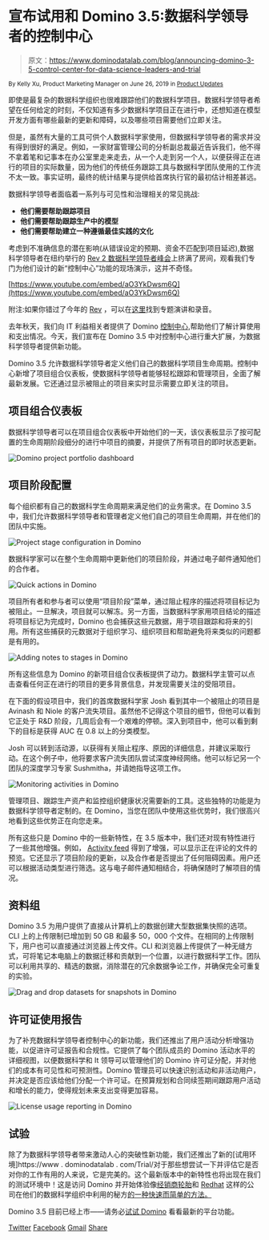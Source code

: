 # 宣布试用和 Domino 3.5:数据科学领导者的控制中心

> 原文：<https://www.dominodatalab.com/blog/announcing-domino-3-5-control-center-for-data-science-leaders-and-trial>

<small class="t-small">By Kelly Xu, Product Marketing Manager on June 26, 2019 in [Product Updates](/blog/product-updates/)</small>

即使是最复杂的数据科学组织也很难跟踪他们的数据科学项目。数据科学领导者希望在任何给定的时刻，不仅知道有多少数据科学项目正在进行中，还想知道在模型开发方面有哪些最新的更新和障碍，以及哪些项目需要他们立即关注。

但是，虽然有大量的工具可供个人数据科学家使用，但数据科学领导者的需求并没有得到很好的满足。例如，一家财富管理公司的分析副总裁最近告诉我们，他不得不拿着笔和记事本在办公室里走来走去，从一个人走到另一个人，以便获得正在进行的项目的实际数量，因为他们的传统任务跟踪工具与数据科学团队使用的工作流不太一致。事实证明，最终的统计结果与提供给首席执行官的最初估计相差甚远。

数据科学领导者面临着一系列与可见性和治理相关的常见挑战:

*   **他们需要帮助跟踪项目**
*   **他们需要帮助跟踪生产中的模型**
*   **他们需要帮助建立一种遵循最佳实践的文化**

考虑到不准确信息的潜在影响(从错误设定的预期、资金不匹配到项目延迟),数据科学领导者在纽约举行的 [Rev 2 数据科学领导者峰会](https://rev.dominodatalab.com/)上挤满了房间，观看我们专门为他们设计的新“控制中心”功能的现场演示，这并不奇怪。

[https://www.youtube.com/embed/aO3YkDwsm6Q](https://www.youtube.com/embed/aO3YkDwsm6Q)

附注:如果你错过了今年的 [Rev](https://rev.dominodatalab.com/) ，可以在[这里](https://rev.dominodatalab.com/rev-2019/)找到专题演讲和录音。

去年秋天，我们向 IT 利益相关者提供了 Domino [控制中心](https://blog.dominodatalab.com/domino-3-0-new-features-and-user-experiences-to-help-the-world-run-on-models/),帮助他们了解计算使用和支出情况。今天，我们宣布在 Domino 3.5 中对控制中心进行重大扩展，为数据科学领导者提供新功能。

Domino 3.5 允许数据科学领导者定义他们自己的数据科学项目生命周期。控制中心新增了项目组合仪表板，使数据科学领导者能够轻松跟踪和管理项目，全面了解最新发展。它还通过显示被阻止的项目来实时显示需要立即关注的项目。

## 项目组合仪表板

数据科学领导者可以在项目组合仪表板中开始他们的一天，该仪表板显示了按可配置的生命周期阶段细分的进行中项目的摘要，并提供了所有项目的即时状态更新。

![Domino project portfolio dashboard](img/0bddde9f0d8536dd617cf9f33cf21159.png)

## 项目阶段配置

每个组织都有自己的数据科学生命周期来满足他们的业务需求。在 Domino 3.5 中，我们允许数据科学领导者和管理者定义他们自己的项目生命周期，并在他们的团队中实施。

![Project stage configuration in Domino](img/b47fd452e67e154d675129f9d3a982af.png)

数据科学家可以在整个生命周期中更新他们的项目阶段，并通过电子邮件通知他们的合作者。

![Quick actions in Domino](img/128797364d5efca36b46040acc6c8352.png)

项目所有者和参与者可以使用“项目阶段”菜单，通过阻止程序的描述将项目标记为被阻止。一旦解决，项目就可以解冻。另一方面，当数据科学家用项目结论的描述将项目标记为完成时，Domino 也会捕获这些元数据，用于项目跟踪和将来的引用。所有这些捕获的元数据对于组织学习、组织项目和帮助避免将来类似的问题都是有用的。

![Adding notes to stages in Domino](img/3acc659328e97a3d40256bc1937a8695.png)

所有这些信息为 Domino 的新项目组合仪表板提供了动力。数据科学主管可以点击查看任何正在进行的项目的更多背景信息，并发现需要关注的受阻项目。

在下面的假设项目中，我们的首席数据科学家 Josh 看到其中一个被阻止的项目是 Avinash 和 Niole 的客户流失项目。虽然他不记得这个项目的细节，但他可以看到它正处于 R&D 阶段，几周后会有一个艰难的停顿。深入到项目中，他可以看到剩下的目标是获得 AUC 在 0.8 以上的分类模型。

Josh 可以转到活动源，以获得有关阻止程序、原因的详细信息，并建议采取行动。在这个例子中，他将要求客户流失团队尝试深度神经网络。他可以标记另一个团队的深度学习专家 Sushmitha，并请她指导这项工作。

![Monitoring activities in Domino](img/1164a77c888c135c94494f1e59b58df3.png)

管理项目、跟踪生产资产和监控组织健康状况需要新的工具。这些独特的功能是为数据科学领导者定制的。在 Domino，当您在团队中使用这些优势时，我们很高兴地看到这些优势正在向您走来。

所有这些只是 Domino 中的一些新特性，在 3.5 版本中，我们还对现有特性进行了一些其他增强。例如， [Activity feed](https://blog.dominodatalab.com/announcing-domino-3-4-furthering-collaboration-with-activity-feed/) 得到了增强，可以显示正在评论的文件的预览。它还显示了项目阶段的更新，以及合作者是否提出了任何阻碍因素。用户还可以根据活动类型进行筛选。这与电子邮件通知相结合，将确保随时了解项目的情况。

## 资料组

Domino 3.5 为用户提供了直接从计算机上的数据创建大型数据集快照的选项。CLI 上的上传限制已增加到 50 GB 和最多 50，000 个文件。在相同的上传限制下，用户也可以直接通过浏览器上传文件。CLI 和浏览器上传提供了一种无缝方式，可将笔记本电脑上的数据迁移和贡献到一个位置，以进行数据科学工作。团队可以利用共享的、精选的数据，消除潜在的冗余数据争论工作，并确保完全可重复的实验。

![Drag and drop datasets for snapshots in Domino](img/0653d8e9655a863a3c11ab8ecad6dd93.png)

## 许可证使用报告

为了补充数据科学领导者控制中心的新功能，我们还推出了用户活动分析增强功能，以促进许可证报告和合规性。它提供了每个团队成员的 Domino 活动水平的详细视图，以便数据科学和 It 领导可以管理他们的 Domino 许可证分配，并对他们的成本有可见性和可预测性。Domino 管理员可以快速识别活动和非活动用户，并决定是否应该给他们分配一个许可证。在预算规划和合同续签期间跟踪用户活动和增长的能力，使得规划未来支出变得更加容易。

![License usage reporting in Domino](img/e6c12e71ecb4cce8c1a589c7f53a7482.png)

## 试验

除了为数据科学领导者带来激动人心的突破性新功能，我们还推出了新的[试用环境]https://www . dominodatalab . com/Trial/对于那些想尝试一下并评估它是否对你的工作有用的人来说，它是完美的。这个最新版本中的新特性也将出现在我们的测试环境中！这是访问 Domino 并开始体验像[经销商轮胎](https://www.dominodatalab.com/customers/dealer-tire/)和 [Redhat](https://www.dominodatalab.com/customers/) 这样的公司在他们的数据科学组织中利用的秘方[的一种快速而简单的方法。](https://www.dominodatalab.com/customers/)

Domino 3.5 目前已经上市——请务必[试试 Domino](https://www.dominodatalab.com/trial/) 看看最新的平台功能。

[Twitter](/#twitter) [Facebook](/#facebook) [Gmail](/#google_gmail) [Share](https://www.addtoany.com/share#url=https%3A%2F%2Fwww.dominodatalab.com%2Fblog%2Fannouncing-domino-3-5-control-center-for-data-science-leaders-and-trial%2F&title=Announcing%20Trial%20and%20Domino%203.5%3A%20Control%20Center%20for%20Data%20Science%20Leaders%20)